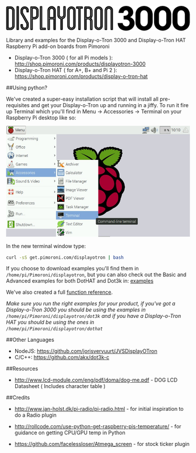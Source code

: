 ![Display-o-Tron 3000](display-o-tron-logo.png)

Library and examples for the Display-o-Tron 3000 and Display-o-Tron HAT Raspberry Pi add-on boards from Pimoroni

* Display-o-Tron 3000 ( for all Pi models ): http://shop.pimoroni.com/products/displayotron-3000
* Display-o-Tron HAT ( for A+, B+ and Pi 2 ): https://shop.pimoroni.com/products/display-o-tron-hat

##Using python?

We've created a super-easy installation script that will install all pre-requisites and get your Display-o-Tron up and running in a jiffy. To run it fire up Terminal which you'll find in Menu -> Accessories -> Terminal on your Raspberry Pi desktop like so:

![Finding the terminal](terminal.jpg)

In the new terminal window type:

```bash
curl -sS get.pimoroni.com/displayotron | bash
```

If you choose to download examples you'll find them in `/home/pi/Pimoroni/displayotron`, but you can also check out the Basic and Advanced examples for both DotHAT and Dot3k in: [examples](examples)

We've also created a full [function reference](documentation/REFERENCE.md).

*Make sure you run the right examples for your product, if you've got a Display-o-Tron 3000 you should be using the examples in `/home/pi/Pimoroni/displayotron/dot3k` and if you have a Display-o-Tron HAT you should be using the ones in `/home/pi/Pimoroni/displayotron/dothat`*

##Other Languages

* NodeJS: https://github.com/jorisvervuurt/JVSDisplayOTron
* C/C++: https://github.com/akx/dot3k-c

##Resources

* http://www.lcd-module.com/eng/pdf/doma/dog-me.pdf - DOG LCD Datasheet ( Includes character table )

##Credits

* http://www.jan-holst.dk/pi-radio/pi-radio.html - for initial inspiration to do a Radio plugin

* http://rollcode.com/use-python-get-raspberry-pis-temperature/ - for guidance on getting CPU/GPU temp in Python

* https://github.com/facelessloser/Atmega_screen - for stock ticker plugin
